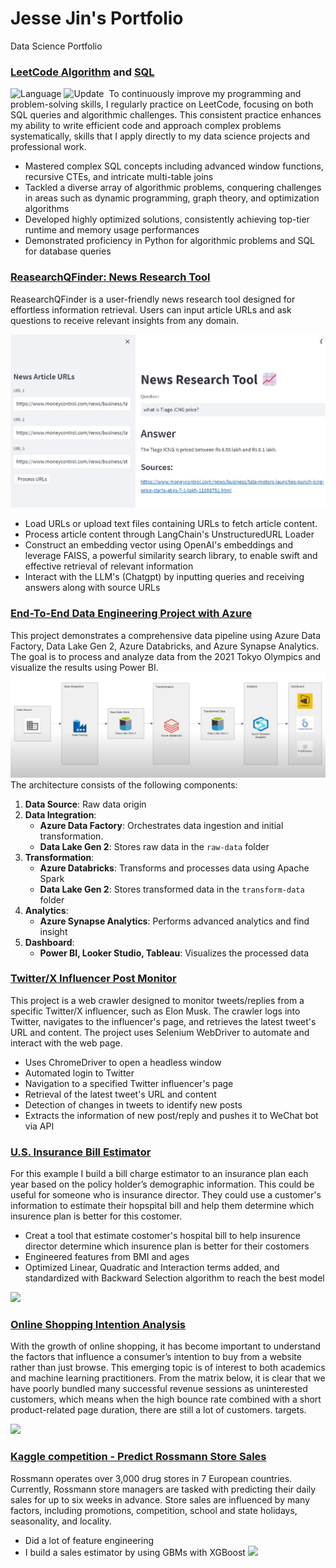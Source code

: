 # Jesse Jin's Portfolio

Data Science Portfolio
### [LeetCode Algorithm](https://github.com/jesse980107/Leetcode) and [SQL](https://github.com/jesse980107/SQL) 
![Language](https://img.shields.io/badge/language-MySQL%20%2F%20PostgreSQL%20%2F%20Python-orange)&nbsp;![Update](https://img.shields.io/badge/update-daily%20%2F%20weekly-green.svg)&nbsp;
To continuously improve my programming and problem-solving skills, I regularly practice on LeetCode, focusing on both SQL queries and algorithmic challenges. This consistent practice enhances my ability to write efficient code and approach complex problems systematically, skills that I apply directly to my data science projects and professional work.

- Mastered complex SQL concepts including advanced window functions, recursive CTEs, and intricate multi-table joins
- Tackled a diverse array of algorithmic problems, conquering challenges in areas such as dynamic programming, graph theory, and optimization algorithms
- Developed highly optimized solutions, consistently achieving top-tier runtime and memory usage performances
- Demonstrated proficiency in Python for algorithmic problems and SQL for database queries

  
### [ReasearchQFinder: News Research Tool](https://github.com/jesse980107/research_tool_project)
ReasearchQFinder is a user-friendly news research tool designed for effortless information retrieval. Users can input article URLs and ask questions to receive relevant insights from any domain.

![(images\ReasearchQFinder.jpg)](https://github.com/jesse980107/Jesse-Jin/blob/2093e9b8fcab048fffdf053e85f899ca5914630e/images/ReasearchQFinder.jpg)

- Load URLs or upload text files containing URLs to fetch article content.
- Process article content through LangChain's UnstructuredURL Loader
- Construct an embedding vector using OpenAI's embeddings and leverage FAISS, a powerful similarity search library, to enable swift and effective retrieval of relevant information
- Interact with the LLM's (Chatgpt) by inputting queries and receiving answers along with source URLs


### [End-To-End Data Engineering Project with Azure ](https://github.com/jesse980107/Azure-Data-Pipeline-Implementation-for-Olympic-Data-Analysis)
This project demonstrates a comprehensive data pipeline using Azure Data Factory, Data Lake Gen 2, Azure Databricks, and Azure Synapse Analytics. The goal is to process and analyze data from the 2021 Tokyo Olympics and visualize the results using Power BI.
![[Architecture Diagram](images\Architecture Diagram.png)](https://github.com/jesse980107/Jesse-Jin/blob/2093e9b8fcab048fffdf053e85f899ca5914630e/images/Architecture%20Diagram.png)
The architecture consists of the following components:
1. **Data Source**: Raw data origin
2. **Data Integration**:
   - **Azure Data Factory**: Orchestrates data ingestion and initial transformation.
   - **Data Lake Gen 2**: Stores raw data in the `raw-data` folder
3. **Transformation**:
   - **Azure Databricks**: Transforms and processes data using Apache Spark
   - **Data Lake Gen 2**: Stores transformed data in the `transform-data` folder
4. **Analytics**:
   - **Azure Synapse Analytics**: Performs advanced analytics and find insight
5. **Dashboard**:
   - **Power BI, Looker Studio, Tableau**: Visualizes the processed data

### [Twitter/X Influencer Post Monitor](https://github.com/jesse980107/Twitter-X-Influencer-Post-Reply-Monitor/tree/main)
This project is a web crawler designed to monitor tweets/replies from a specific Twitter/X influencer, such as Elon Musk. The crawler logs into Twitter, navigates to the influencer's page, and retrieves the latest tweet's URL and content. The project uses Selenium WebDriver to automate and interact with the web page.

- Uses ChromeDriver to open a headless window
- Automated login to Twitter
- Navigation to a specified Twitter influencer's page
- Retrieval of the latest tweet's URL and content
- Detection of changes in tweets to identify new posts
- Extracts the information of new post/reply and pushes it to WeChat bot via API

### [U.S. Insurance Bill Estimator](https://github.com/jesse980107/U.S.-Insurance-Bill-Estimator)
For this example I build a bill charge estimator to an insurance plan each year based on the policy holder’s demographic information. This could be useful for someone who is insurance director. They could use a customer's information to estimate their hopspital bill and help them determine which insurence plan is better for this costomer.
* Creat a tool that estimate costomer's hospital bill to help insurence director determine which insurence plan is better for their costomers
* Engineered features from BMI and ages
* Optimized Linear, Quadratic and Interaction terms added, and standardized with Backward Selection algorithm to reach the best model

![](https://github.com/jesse980107/Muxi_Jin/blob/main/images/Residual%20Plot%203.png)

### [Online Shopping Intention Analysis](https://github.com/jesse980107/online-shopping)
With the growth of online shopping, it has become important to understand the factors that influence a consumer’s intention to buy from a website rather than just browse. This emerging topic is of interest to both academics and machine learning practitioners.
From the matrix below, it is clear that we have poorly bundled many successful revenue sessions as uninterested customers, which means when the high bounce rate combined with a short product-related page duration, there are still a lot of customers. targets.

![](https://github.com/jesse980107/Muxi_Jin/blob/main/images/%E4%B8%8B%E8%BD%BD.png)

### [Kaggle competition - Predict Rossmann Store Sales](https://github.com/jesse980107/Predict-Rossmann-Store-Sales-by-Gradient-Boosting-XGBoost)
Rossmann operates over 3,000 drug stores in 7 European countries. Currently, Rossmann store managers are tasked with predicting their daily sales for up to six weeks in advance. Store sales are influenced by many factors, including promotions, competition, school and state holidays, seasonality, and locality.
* Did a lot of feature engineering
* I build a sales estimator by using GBMs with XGBoost
![](https://github.com/jesse980107/Muxi_Jin/blob/main/images/Final%20result.png)
